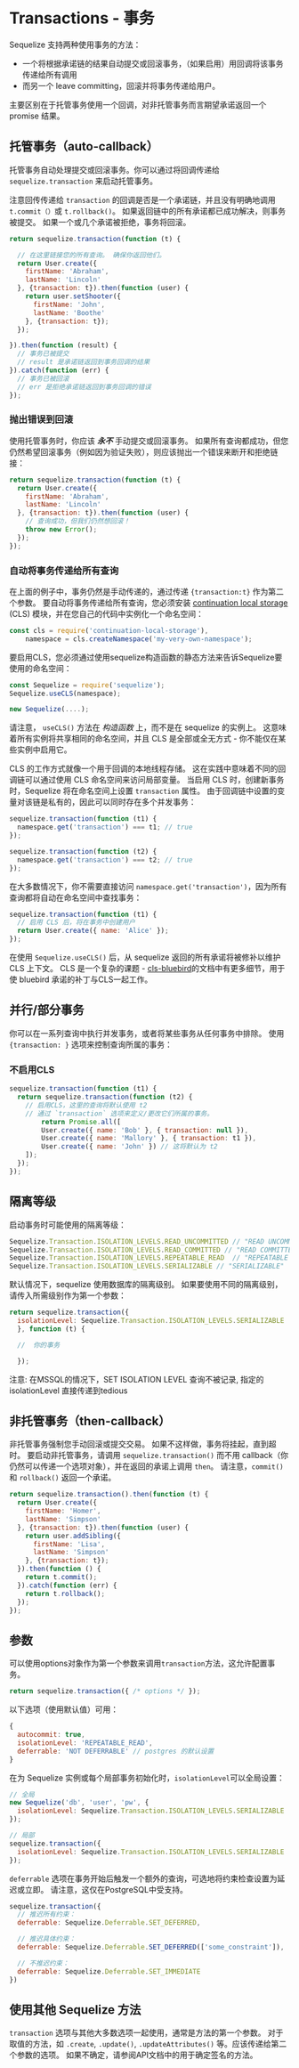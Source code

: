 # Transactions - 事务

Sequelize 支持两种使用事务的方法：

* 一个将根据承诺链的结果自动提交或回滚事务，（如果启用）用回调将该事务传递给所有调用
* 而另一个 leave committing，回滚并将事务传递给用户。

主要区别在于托管事务使用一个回调，对非托管事务而言期望承诺返回一个 promise 结果。

## 托管事务（auto-callback）

托管事务自动处理提交或回滚事务。你可以通过将回调传递给 `sequelize.transaction` 来启动托管事务。

注意回传传递给 `transaction` 的回调是否是一个承诺链，并且没有明确地调用`t.commit（）`或  `t.rollback()`。 如果返回链中的所有承诺都已成功解决，则事务被提交。 如果一个或几个承诺被拒绝，事务将回滚。

```js
return sequelize.transaction(function (t) {

  // 在这里链接您的所有查询。 确保你返回他们。
  return User.create({
    firstName: 'Abraham',
    lastName: 'Lincoln'
  }, {transaction: t}).then(function (user) {
    return user.setShooter({
      firstName: 'John',
      lastName: 'Boothe'
    }, {transaction: t});
  });

}).then(function (result) {
  // 事务已被提交
  // result 是承诺链返回到事务回调的结果
}).catch(function (err) {
  // 事务已被回滚
  // err 是拒绝承诺链返回到事务回调的错误
});
```

### 抛出错误到回滚

使用托管事务时，你应该 _**永不**_ 手动提交或回滚事务。 如果所有查询都成功，但您仍然希望回滚事务（例如因为验证失败），则应该抛出一个错误来断开和拒绝链接：

```js
return sequelize.transaction(function (t) {
  return User.create({
    firstName: 'Abraham',
    lastName: 'Lincoln'
  }, {transaction: t}).then(function (user) {
    // 查询成功，但我们仍然想回滚！
    throw new Error();
  });
});
```

### 自动将事务传递给所有查询

在上面的例子中，事务仍然是手动传递的，通过传递 `{transaction:t}` 作为第二个参数。 要自动将事务传递给所有查询，您必须安装 [continuation local storage](https://github.com/othiym23/node-continuation-local-storage) (CLS) 模块，并在您自己的代码中实例化一个命名空间：

```js
const cls = require('continuation-local-storage'),
    namespace = cls.createNamespace('my-very-own-namespace');
```

要启用CLS，您必须通过使用sequelize构造函数的静态方法来告诉Sequelize要使用的命名空间：

```js
const Sequelize = require('sequelize');
Sequelize.useCLS(namespace);

new Sequelize(....);
```

请注意， `useCLS()`  方法在 *构造函数* 上，而不是在 sequelize 的实例上。 这意味着所有实例将共享相同的命名空间，并且 CLS 是全部或全无方式 - 你不能仅在某些实例中启用它。

CLS 的工作方式就像一个用于回调的本地线程存储。 这在实践中意味着不同的回调链可以通过使用 CLS 命名空间来访问局部变量。 当启用 CLS 时，创建新事务时，Sequelize 将在命名空间上设置 `transaction` 属性。 由于回调链中设置的变量对该链是私有的，因此可以同时存在多个并发事务：

```js
sequelize.transaction(function (t1) {
  namespace.get('transaction') === t1; // true
});

sequelize.transaction(function (t2) {
  namespace.get('transaction') === t2; // true
});
```

在大多数情况下，你不需要直接访问 `namespace.get('transaction')`，因为所有查询都将自动在命名空间中查找事务：

```js
sequelize.transaction(function (t1) {
  // 启用 CLS 后，将在事务中创建用户
  return User.create({ name: 'Alice' });
});
```

在使用 `Sequelize.useCLS()` 后，从 sequelize 返回的所有承诺将被修补以维护 CLS 上下文。 CLS 是一个复杂的课题 - [cls-bluebird](https://www.npmjs.com/package/cls-bluebird)的文档中有更多细节，用于使 bluebird 承诺的补丁与CLS一起工作。

## 并行/部分事务

你可以在一系列查询中执行并发事务，或者将某些事务从任何事务中排除。 使用 `{transaction: }` 选项来控制查询所属的事务：

### 不启用CLS

```js
sequelize.transaction(function (t1) {
  return sequelize.transaction(function (t2) {
    // 启用CLS，这里的查询将默认使用 t2    
    // 通过 `transaction` 选项来定义/更改它们所属的事务。
        return Promise.all([
        User.create({ name: 'Bob' }, { transaction: null }),
        User.create({ name: 'Mallory' }, { transaction: t1 }),
        User.create({ name: 'John' }) // 这将默认为 t2
    ]);
  });
});
```

## 隔离等级

启动事务时可能使用的隔离等级：

```js
Sequelize.Transaction.ISOLATION_LEVELS.READ_UNCOMMITTED // "READ UNCOMMITTED"
Sequelize.Transaction.ISOLATION_LEVELS.READ_COMMITTED // "READ COMMITTED"
Sequelize.Transaction.ISOLATION_LEVELS.REPEATABLE_READ  // "REPEATABLE READ"
Sequelize.Transaction.ISOLATION_LEVELS.SERIALIZABLE // "SERIALIZABLE"
```

默认情况下，sequelize 使用数据库的隔离级别。 如果要使用不同的隔离级别，请传入所需级别作为第一个参数：

```js
return sequelize.transaction({
  isolationLevel: Sequelize.Transaction.ISOLATION_LEVELS.SERIALIZABLE
  }, function (t) {

  //  你的事务

  });
```

注意: 在MSSQL的情况下，SET ISOLATION LEVEL 查询不被记录, 指定的 isolationLevel 直接传递到tedious

## 非托管事务（then-callback）

非托管事务强制您手动回滚或提交交易。 如果不这样做，事务将挂起，直到超时。 要启动非托管事务，请调用 `sequelize.transaction()` 而不用 callback（你仍然可以传递一个选项对象），并在返回的承诺上调用 `then`。 请注意，`commit()` 和 `rollback()` 返回一个承诺。

```js
return sequelize.transaction().then(function (t) {
  return User.create({
    firstName: 'Homer',
    lastName: 'Simpson'
  }, {transaction: t}).then(function (user) {
    return user.addSibling({
      firstName: 'Lisa',
      lastName: 'Simpson'
    }, {transaction: t});
  }).then(function () {
    return t.commit();
  }).catch(function (err) {
    return t.rollback();
  });
});
```

## 参数

可以使用options对象作为第一个参数来调用`transaction`方法，这允许配置事务。

```js
return sequelize.transaction({ /* options */ });
```

以下选项（使用默认值）可用：

```js
{
  autocommit: true,
  isolationLevel: 'REPEATABLE_READ',
  deferrable: 'NOT DEFERRABLE' // postgres 的默认设置
}
```

在为 Sequelize 实例或每个局部事务初始化时，`isolationLevel`可以全局设置：

```js
// 全局
new Sequelize('db', 'user', 'pw', {
  isolationLevel: Sequelize.Transaction.ISOLATION_LEVELS.SERIALIZABLE
});

// 局部
sequelize.transaction({
  isolationLevel: Sequelize.Transaction.ISOLATION_LEVELS.SERIALIZABLE
});
```

`deferrable` 选项在事务开始后触发一个额外的查询，可选地将约束检查设置为延迟或立即。 请注意，这仅在PostgreSQL中受支持。

```js
sequelize.transaction({
  // 推迟所有约束：
  deferrable: Sequelize.Deferrable.SET_DEFERRED,

  // 推迟具体约束：
  deferrable: Sequelize.Deferrable.SET_DEFERRED(['some_constraint']),

  // 不推迟约束：
  deferrable: Sequelize.Deferrable.SET_IMMEDIATE
})
```

## 使用其他 Sequelize 方法

`transaction` 选项与其他大多数选项一起使用，通常是方法的第一个参数。
对于取值的方法，如 `.create`, `.update()`, `.updateAttributes()` 等。应该传递给第二个参数的选项。
如果不确定，请参阅API文档中的用于确定签名的方法。
